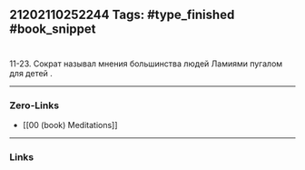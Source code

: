 21202110252244
Tags: #type_finished #book_snippet 
---
# 

 11-23. Сократ называл мнения большинства людей Ламиями  пугалом для детей  .

---
### Zero-Links
 - [[00 (book) Meditations]]
---
### Links
